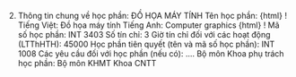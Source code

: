 2. Thông tin chung về học phần: ĐỒ HỌA MÁY TÍNH Tên học phần:
{html}
! Tiếng Việt: Đồ họa máy tính Tiếng Anh: Computer graphics
{html}
! Mã số học phần: INT 3403 Số tín chỉ: 3 Giờ tín chỉ đối với các hoạt động (LTThHTH): 45000 Học phần tiên quyết (tên và mã số học phần): INT 1008 Các yêu cầu đối với học phần (nếu có): \.... Bộ môn Khoa phụ trách học phần: Bộ môn KHMT Khoa CNTT
